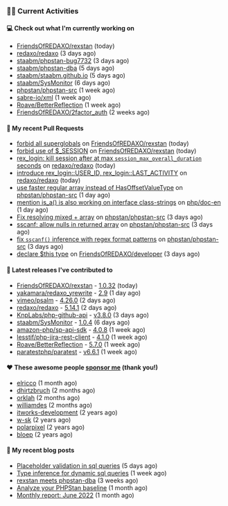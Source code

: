 ### 👨‍💻 Current Activities


#### 💻 Check out what I'm currently working on

- [FriendsOfREDAXO/rexstan](https://github.com/FriendsOfREDAXO/rexstan) (today)
- [redaxo/redaxo](https://github.com/redaxo/redaxo) (3 days ago)
- [staabm/phpstan-bug7732](https://github.com/staabm/phpstan-bug7732) (3 days ago)
- [staabm/phpstan-dba](https://github.com/staabm/phpstan-dba) (5 days ago)
- [staabm/staabm.github.io](https://github.com/staabm/staabm.github.io) (5 days ago)
- [staabm/SysMonitor](https://github.com/staabm/SysMonitor) (6 days ago)
- [phpstan/phpstan-src](https://github.com/phpstan/phpstan-src) (1 week ago)
- [sabre-io/xml](https://github.com/sabre-io/xml) (1 week ago)
- [Roave/BetterReflection](https://github.com/Roave/BetterReflection) (1 week ago)
- [FriendsOfREDAXO/2factor_auth](https://github.com/FriendsOfREDAXO/2factor_auth) (2 weeks ago)


#### 🔨 My recent Pull Requests

- [forbid all superglobals](https://github.com/FriendsOfREDAXO/rexstan/pull/73) on [FriendsOfREDAXO/rexstan](https://github.com/FriendsOfREDAXO/rexstan) (today)
- [forbid use of $_SESSION](https://github.com/FriendsOfREDAXO/rexstan/pull/72) on [FriendsOfREDAXO/rexstan](https://github.com/FriendsOfREDAXO/rexstan) (today)
- [rex_login: kill session after at max `session_max_overall_duration` seconds](https://github.com/redaxo/redaxo/pull/5284) on [redaxo/redaxo](https://github.com/redaxo/redaxo) (today)
- [introduce rex_login::USER_ID, rex_login::LAST_ACTIVITY](https://github.com/redaxo/redaxo/pull/5283) on [redaxo/redaxo](https://github.com/redaxo/redaxo) (today)
- [use faster regular array instead of HasOffsetValueType](https://github.com/phpstan/phpstan-src/pull/1589) on [phpstan/phpstan-src](https://github.com/phpstan/phpstan-src) (1 day ago)
- [mention is_a() is also working on interface class-strings](https://github.com/php/doc-en/pull/1732) on [php/doc-en](https://github.com/php/doc-en) (1 day ago)
- [Fix resolving mixed &#43; array](https://github.com/phpstan/phpstan-src/pull/1579) on [phpstan/phpstan-src](https://github.com/phpstan/phpstan-src) (3 days ago)
- [sscanf: allow nulls in returned array](https://github.com/phpstan/phpstan-src/pull/1577) on [phpstan/phpstan-src](https://github.com/phpstan/phpstan-src) (3 days ago)
- [fix `sscanf()` inference with regex format patterns](https://github.com/phpstan/phpstan-src/pull/1576) on [phpstan/phpstan-src](https://github.com/phpstan/phpstan-src) (3 days ago)
- [declare $this type](https://github.com/FriendsOfREDAXO/developer/pull/97) on [FriendsOfREDAXO/developer](https://github.com/FriendsOfREDAXO/developer) (3 days ago)


#### 🔭 Latest releases I've contributed to

- [FriendsOfREDAXO/rexstan](https://github.com/FriendsOfREDAXO/rexstan) - [1.0.32](https://github.com/FriendsOfREDAXO/rexstan/releases/tag/1.0.32) (today)
- [yakamara/redaxo_yrewrite](https://github.com/yakamara/redaxo_yrewrite) - [2.9](https://github.com/yakamara/redaxo_yrewrite/releases/tag/2.9) (1 day ago)
- [vimeo/psalm](https://github.com/vimeo/psalm) - [4.26.0](https://github.com/vimeo/psalm/releases/tag/4.26.0) (2 days ago)
- [redaxo/redaxo](https://github.com/redaxo/redaxo) - [5.14.1](https://github.com/redaxo/redaxo/releases/tag/5.14.1) (2 days ago)
- [KnpLabs/php-github-api](https://github.com/KnpLabs/php-github-api) - [v3.8.0](https://github.com/KnpLabs/php-github-api/releases/tag/v3.8.0) (3 days ago)
- [staabm/SysMonitor](https://github.com/staabm/SysMonitor) - [1.0.4](https://github.com/staabm/SysMonitor/releases/tag/1.0.4) (6 days ago)
- [amazon-php/sp-api-sdk](https://github.com/amazon-php/sp-api-sdk) - [4.0.8](https://github.com/amazon-php/sp-api-sdk/releases/tag/4.0.8) (1 week ago)
- [lesstif/php-jira-rest-client](https://github.com/lesstif/php-jira-rest-client) - [4.1.0](https://github.com/lesstif/php-jira-rest-client/releases/tag/4.1.0) (1 week ago)
- [Roave/BetterReflection](https://github.com/Roave/BetterReflection) - [5.7.0](https://github.com/Roave/BetterReflection/releases/tag/5.7.0) (1 week ago)
- [paratestphp/paratest](https://github.com/paratestphp/paratest) - [v6.6.1](https://github.com/paratestphp/paratest/releases/tag/v6.6.1) (1 week ago)


#### ❤️ These awesome people [sponsor me](https://github.com/sponsors/staabm) (thank you!)

- [elricco](https://github.com/elricco) (1 month ago)
- [dhirtzbruch](https://github.com/dhirtzbruch) (2 months ago)
- [orklah](https://github.com/orklah) (2 months ago)
- [williamdes](https://github.com/williamdes) (2 months ago)
- [itworks-development](https://github.com/itworks-development) (2 years ago)
- [w-sk](https://github.com/w-sk) (2 years ago)
- [polarpixel](https://github.com/polarpixel) (2 years ago)
- [bloep](https://github.com/bloep) (2 years ago)

#### 📜 My recent blog posts

- [Placeholder validation in sql queries](https://staabm.github.io/2022/07/30/phpstan-dba-placeholder-validation.html) (5 days ago)
- [Type inference for dynamic sql queries](https://staabm.github.io/2022/07/23/phpstan-dba-inference-placeholder.html) (1 week ago)
- [rexstan meets phpstan-dba](https://staabm.github.io/2022/07/12/rexstan-meets-phpstan-dba.html) (3 weeks ago)
- [Analyze your PHPStan baseline](https://staabm.github.io/2022/07/04/phpstan-baseline-analysis.html) (1 month ago)
- [Monthly report: June 2022](https://staabm.github.io/2022/06/30/monthly-report-june.html) (1 month ago)
